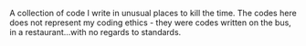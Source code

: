A collection of code I write in unusual places to kill the time. The codes here does not represent my coding ethics - they were codes written on the bus, in a restaurant...with no regards to standards.

